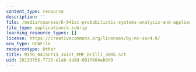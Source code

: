 ```yaml
---
content_type: resource
description: ''
file: /media/courses/6-041sc-probabilistic-systems-analysis-and-applied-probability-fall-2013/201337b57715e1abda8d001f864ab0d9_MIT6_041SCF13_Joint_PMF_Drill1_300k.srt
file_type: application/x-subrip
learning_resource_types: []
license: https://creativecommons.org/licenses/by-nc-sa/4.0/
ocw_type: OCWFile
resourcetype: Other
title: MIT6_041SCF13_Joint_PMF_Drill1_300k.srt
uid: 201337b5-7715-e1ab-da8d-001f864ab0d9
---
```

